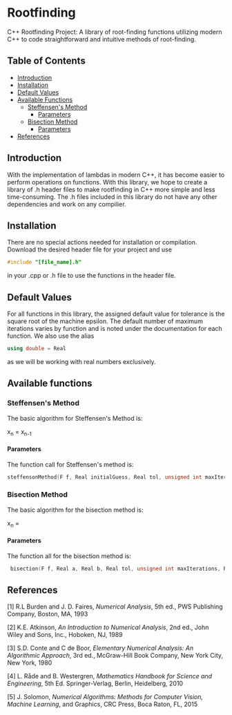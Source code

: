 # Rootfinding
C++ Rootfinding Project: A library of root-finding functions utilizing modern C++ to code straightforward and intuitive methods of root-finding.

## Table of Contents
* [Introduction](#introduction)
* [Installation](#installation)
* [Default Values](#defaultValues)
* [Available Functions](#functions)
  - [Steffensen's Method](#steffensen)
    - [Parameters](#steffParameters)
  - [Bisection Method](#bisection)
    - [Parameters](#biParameters)
* [References](#references)

## <a name = "introduction"></a> Introduction
With the implementation of lambdas in modern C++, it has become easier to perform operations on functions. With this library, we hope to create a library of .h header files to make rootfinding in C++ more simple and less time-consuming. The .h files included in this library do not have any other dependencies and work on any compilier.

## <a name = "installation"></a> Installation
There are no special actions needed for installation or compilation. Download the desired header file for your project and use 
```cpp 
#include "[file_name].h" 
``` 
in your .cpp or .h file to use the functions in the header file.

## <a name = "defaultValues"></a> Default Values
For all functions in this library, the assigned default value for tolerance is the square root of the machine epsilon. 
The default number of maximum iterations varies by function and is noted under the documentation for each function. 
We also use the alias
```cpp
using double = Real
```
as we will be working with real numbers exclusively.

## <a name = "functions"></a> Available functions
### <a name = "steffensen"></a> Steffensen's Method
The basic algorithm for Steffensen's Method is:

x<sub>n</sub> = x<sub>n-1</sub>

#### <a name = "steffParameters"></a> Parameters
The function call for Steffensen's method is:

```cpp
steffensonMethod(F f, Real initialGuess, Real tol, unsigned int maxIterations, Real guessZero)
```

### <a name = "bisection"></a> Bisection Method
The basic algorithm for the bisection method is:

x<sub>n</sub> = 

#### <a name = "biParameters"></a> Parameters
The function all for the bisection method is:
```cpp
 bisection(F f, Real a, Real b, Real tol, unsigned int maxIterations, Real guessZero)
```

## <a name = "references"></a> References
[1] R.L Burden and J. D. Faires, *Numerical Analysis*, 5th ed., PWS Publishing Company, Boston, MA, 1993

[2] K.E. Atkinson, *An Introduction to Numerical Analysis*, 2nd ed., John Wiley and Sons, Inc., Hoboken, NJ, 1989

[3] S.D. Conte and C de Boor, *Elementary Numerical Analysis: An Algorithmic Approach*, 3rd ed., McGraw-Hill Book Company, New York City, New York, 1980

[4] L. Råde and B. Westergren, *Mathematics Handbook for Science and Engineering*, 5th Ed. Springer-Verlag, Berlin, Heidelberg, 2010

[5] J. Solomon, *Numerical Algorithms: Methods for Computer Vision, Machine Learning*, and Graphics, CRC Press, Boca Raton, FL, 2015
